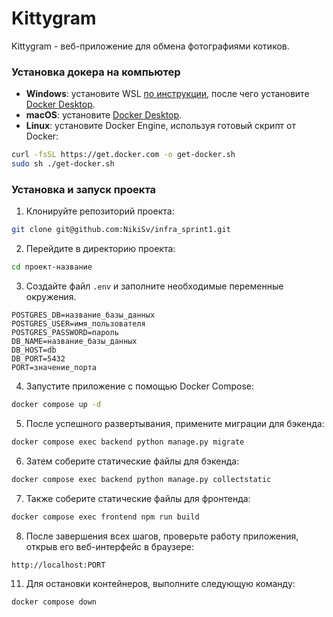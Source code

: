 # Kittygram

Kittygram - веб-приложение для обмена фотографиями котиков.

### Установка докера на компьютер
- **Windows**: установите WSL [по инструкции](https://www.docker.com/products/docker-desktop/), после чего установите [Docker Desktop](https://www.docker.com/products/docker-desktop/). 
- **macOS**: установите [Docker Desktop](https://www.docker.com/products/docker-desktop/). 
- **Linux**: установите Docker Engine, используя готовый скрипт от Docker:

```bash
curl -fsSL https://get.docker.com -o get-docker.sh
sudo sh ./get-docker.sh
```

### Установка и запуск проекта 

1. Клонируйте репозиторий проекта:

```bash
git clone git@github.com:NikiSv/infra_sprint1.git
```

2. Перейдите в директорию проекта:

```bash
cd проект-название
```

3. Создайте файл `.env` и заполните необходимые переменные окружения.

```
POSTGRES_DB=название_базы_данных
POSTGRES_USER=имя_пользователя
POSTGRES_PASSWORD=пароль
DB_NAME=название_базы_данных
DB_HOST=db
DB_PORT=5432
PORT=значение_порта
```
4. Запустите приложение с помощью Docker Compose:

```bash
docker compose up -d
```
5. После успешного развертывания, примените миграции для бэкенда:

```bash
docker compose exec backend python manage.py migrate
```

6. Затем соберите статические файлы для бэкенда:

```bash
docker compose exec backend python manage.py collectstatic
```

7. Также соберите статические файлы для фронтенда:

```bash
docker compose exec frontend npm run build
```

8. После завершения всех шагов, проверьте работу приложения, открыв его веб-интерфейс в браузере:

```bash
http://localhost:PORT
```

11. Для остановки контейнеров, выполните следующую команду:

```bash
docker compose down
```
